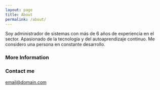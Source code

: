 ```yaml
---
layout: page
title: About
permalink: /about/
---
```


Soy administrador de sistemas con más de 6 años de experiencia en el sector. Apasionado de la tecnología y del autoaprendizaje continuo. Me considero una persona en constante desarrollo.

### More Information


### Contact me

[email@domain.com](mailto:carretasperuleromiguel@gmail.com)
